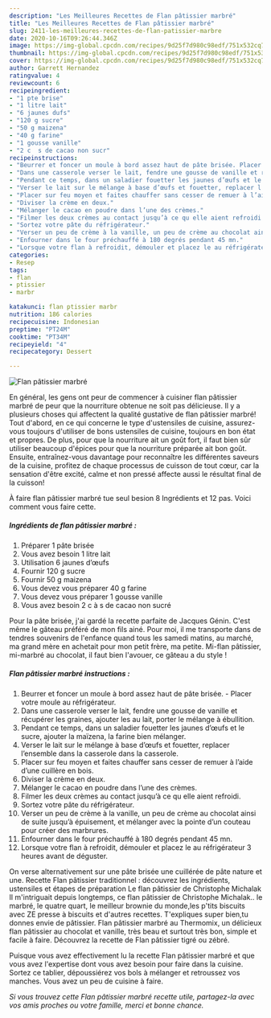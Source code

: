 ```yaml
---
description: "Les Meilleures Recettes de Flan pâtissier marbré"
title: "Les Meilleures Recettes de Flan pâtissier marbré"
slug: 2411-les-meilleures-recettes-de-flan-patissier-marbre
date: 2020-10-16T09:26:44.346Z
image: https://img-global.cpcdn.com/recipes/9d25f7d980c98edf/751x532cq70/flan-patissier-marbre-photo-principale-de-la-recette.jpg
thumbnail: https://img-global.cpcdn.com/recipes/9d25f7d980c98edf/751x532cq70/flan-patissier-marbre-photo-principale-de-la-recette.jpg
cover: https://img-global.cpcdn.com/recipes/9d25f7d980c98edf/751x532cq70/flan-patissier-marbre-photo-principale-de-la-recette.jpg
author: Garrett Hernandez
ratingvalue: 4
reviewcount: 6
recipeingredient:
- "1 pte brise"
- "1 litre lait"
- "6 jaunes dufs"
- "120 g sucre"
- "50 g maizena"
- "40 g farine"
- "1 gousse vanille"
- "2 c  s de cacao non sucr"
recipeinstructions:
- "Beurrer et foncer un moule à bord assez haut de pâte brisée. Placer votre moule au réfrigérateur."
- "Dans une casserole verser le lait, fendre une gousse de vanille et récupérer les graines, ajouter les au lait, porter le mélange à ébullition."
- "Pendant ce temps, dans un saladier fouetter les jaunes d’œufs et le sucre, ajouter la maïzena, la farine bien mélanger."
- "Verser le lait sur le mélange à base d’œufs et fouetter, replacer l’ensemble dans la casserole dans la casserole."
- "Placer sur feu moyen et faites chauffer sans cesser de remuer à l’aide d’une cuillère en bois."
- "Diviser la crème en deux."
- "Mélanger le cacao en poudre dans l’une des crèmes."
- "Filmer les deux crèmes au contact jusqu’à ce qu elle aient refroidi."
- "Sortez votre pâte du réfrigérateur."
- "Verser un peu de crème à la vanille, un peu de crème au chocolat ainsi de suite jusqu’à épuisement, et mélanger avec la pointe d’un couteau pour créer des marbrures."
- "Enfourner dans le four préchauffé à 180 degrés pendant 45 mn."
- "Lorsque votre flan à refroidit, démouler et placez le au réfrigérateur 3 heures avant de déguster."
categories:
- Resep
tags:
- flan
- ptissier
- marbr

katakunci: flan ptissier marbr 
nutrition: 186 calories
recipecuisine: Indonesian
preptime: "PT24M"
cooktime: "PT34M"
recipeyield: "4"
recipecategory: Dessert

---
```



![Flan pâtissier marbré](https://img-global.cpcdn.com/recipes/9d25f7d980c98edf/751x532cq70/flan-patissier-marbre-photo-principale-de-la-recette.jpg)

En général, les gens ont peur de commencer à cuisiner flan pâtissier marbré de peur que la nourriture obtenue ne soit pas délicieuse. Il y a plusieurs choses qui affectent la qualité gustative de flan pâtissier marbré! Tout d'abord, en ce qui concerne le type d'ustensiles de cuisine, assurez-vous toujours d'utiliser de bons ustensiles de cuisine, toujours en bon état et propres. De plus, pour que la nourriture ait un goût fort, il faut bien sûr utiliser beaucoup d'épices pour que la nourriture préparée ait bon goût. Ensuite, entraînez-vous davantage pour reconnaître les différentes saveurs de la cuisine, profitez de chaque processus de cuisson de tout cœur, car la sensation d'être excité, calme et non pressé affecte aussi le résultat final de la cuisson!

<!--inarticleads1-->

À faire flan pâtissier marbré tue seul besion 8 Ingrédients et 12 pas. Voici comment vous faire cette.

##### Ingrédients de flan pâtissier marbré :

1. Préparer 1 pâte brisée
1. Vous avez besoin 1 litre lait
1. Utilisation 6 jaunes d’œufs
1. Fournir 120 g sucre
1. Fournir 50 g maizena
1. Vous devez vous préparer 40 g farine
1. Vous devez vous préparer 1 gousse vanille
1. Vous avez besoin 2 c à s de cacao non sucré


Pour la pâte brisée, j&#39;ai gardé la recette parfaite de Jacques Génin. C&#39;est même le gâteau préféré de mon fils ainé. Pour moi, il me transporte dans de tendres souvenirs de l&#39;enfance quand tous les samedi matins, au marché, ma grand mère en achetait pour mon petit frère, ma petite. Mi-flan pâtissier, mi-marbré au chocolat, il faut bien l&#39;avouer, ce gâteau a du style ! 

<!--inarticleads2-->

##### Flan pâtissier marbré instructions :

1. Beurrer et foncer un moule à bord assez haut de pâte brisée. - Placer votre moule au réfrigérateur.
1. Dans une casserole verser le lait, fendre une gousse de vanille et récupérer les graines, ajouter les au lait, porter le mélange à ébullition.
1. Pendant ce temps, dans un saladier fouetter les jaunes d’œufs et le sucre, ajouter la maïzena, la farine bien mélanger.
1. Verser le lait sur le mélange à base d’œufs et fouetter, replacer l’ensemble dans la casserole dans la casserole.
1. Placer sur feu moyen et faites chauffer sans cesser de remuer à l’aide d’une cuillère en bois.
1. Diviser la crème en deux.
1. Mélanger le cacao en poudre dans l’une des crèmes.
1. Filmer les deux crèmes au contact jusqu’à ce qu elle aient refroidi.
1. Sortez votre pâte du réfrigérateur.
1. Verser un peu de crème à la vanille, un peu de crème au chocolat ainsi de suite jusqu’à épuisement, et mélanger avec la pointe d’un couteau pour créer des marbrures.
1. Enfourner dans le four préchauffé à 180 degrés pendant 45 mn.
1. Lorsque votre flan à refroidit, démouler et placez le au réfrigérateur 3 heures avant de déguster.


On verse alternativement sur une pâte brisée une cuillérée de pâte nature et une. Recette Flan pâtissier traditionnel : découvrez les ingrédients, ustensiles et étapes de préparation Le flan pâtissier de Christophe Michalak Il m&#39;intriguait depuis longtemps, ce flan pâtissier de Christophe Michalak.. le marbré, le quatre quart, le meilleur brownie du monde,les p&#39;tits biscuits avec ZE presse à biscuits et d&#39;autres recettes. T&#39;expliques super bien,tu donnes envie de pâtissier. Flan pâtissier marbré au Thermomix, un délicieux flan pâtissier au chocolat et vanille, très beau et surtout très bon, simple et facile à faire. Découvrez la recette de Flan pâtissier tigré ou zébré. 

<!--inarticleads1-->

<p>
Puisque vous avez effectivement lu la recette Flan pâtissier marbré et que vous avez l'expertise dont vous avez besoin pour faire dans la cuisine. Sortez ce tablier, dépoussiérez vos bols à mélanger et retroussez vos manches. Vous avez un peu de cuisine à faire.
</p>

<p>
<i>Si vous trouvez cette Flan pâtissier marbré recette utile, partagez-la avec vos amis proches ou votre famille, merci et bonne chance.</i>
</p>
